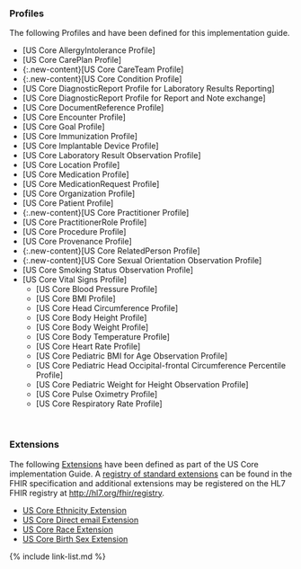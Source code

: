 
### Profiles

The following Profiles and have been defined for this implementation guide.

<!-- {% raw %}
{% include list-simple-profiles.xhtml %}
{% endraw %} -->


- [US Core AllergyIntolerance Profile]
- [US Core CarePlan Profile]
- {:.new-content}[US Core CareTeam Profile]
- {:.new-content}[US Core Condition Profile]
- [US Core DiagnosticReport Profile for Laboratory Results Reporting]
- [US Core DiagnosticReport Profile for Report and Note exchange]
- [US Core DocumentReference Profile]
- [US Core Encounter Profile]
- [US Core Goal Profile]
- [US Core Immunization Profile]
- [US Core Implantable Device Profile]
- [US Core Laboratory Result Observation Profile]
- [US Core Location Profile]
- [US Core Medication Profile]
- [US Core MedicationRequest Profile]
- [US Core Organization Profile]
- [US Core Patient Profile]
- {:.new-content}[US Core Practitioner Profile]
- [US Core PractitionerRole Profile]
- [US Core Procedure Profile]
- [US Core Provenance Profile]
- {:.new-content}[US Core RelatedPerson Profile]
- {:.new-content}[US Core Sexual Orientation Observation Profile]
- [US Core Smoking Status Observation Profile]
- [US Core Vital Signs Profile]
  - [US Core Blood Pressure Profile]
  - [US Core BMI Profile]
  - [US Core Head Circumference Profile]
  - [US Core Body Height Profile]
  - [US Core Body Weight Profile]
  - [US Core Body Temperature Profile]
  - [US Core Heart Rate Profile]
  - [US Core Pediatric BMI for Age Observation Profile]
  - [US Core Pediatric Head Occipital-frontal Circumference Percentile
  Profile]
  - [US Core Pediatric Weight for Height Observation Profile]
  - [US Core Pulse Oximetry Profile]
  - [US Core Respiratory Rate Profile]


<!--
- In addition US Core uses the [Vital Signs Profile] from the FHIR Specification.  The expanded US Core [Vital Signs Quick Start] section provides guidance on vital signs search.
-->


<br />

### Extensions

The following [Extensions]({{site.data.fhir.path}}extensibility.html) have been defined as part of the US Core implementation Guide. A [registry of standard extensions]({{site.data.fhir.path}}extensibility-registry.html) can be found in the FHIR specification and additional extensions may be registered on the HL7 FHIR registry at <http://hl7.org/fhir/registry>.

<!-- {% raw %}
{% include list-simple-extensions.xhtml %}
{% endraw %} -->

- [US Core Ethnicity Extension](StructureDefinition-us-core-ethnicity.html)
- [US Core Direct email Extension](StructureDefinition-us-core-direct.html)
- [US Core Race Extension](StructureDefinition-us-core-race.html)
- [US Core Birth Sex Extension](StructureDefinition-us-core-birthsex.html)

{% include link-list.md %}

<br />
